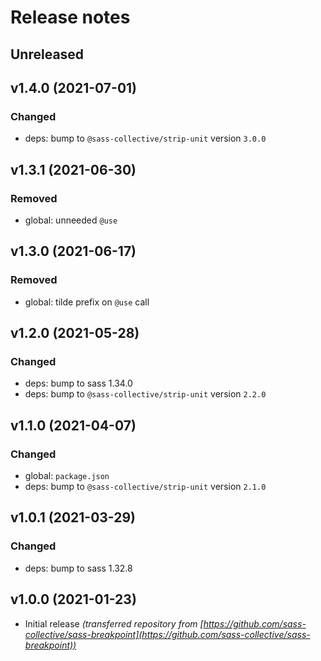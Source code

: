 # Release notes

## Unreleased

## v1.4.0 (2021-07-01)

### Changed

* deps: bump to `@sass-collective/strip-unit` version `3.0.0`

## v1.3.1 (2021-06-30)

### Removed

* global: unneeded `@use`

## v1.3.0 (2021-06-17)

### Removed

* global: tilde prefix on `@use` call

## v1.2.0 (2021-05-28)

### Changed

* deps: bump to sass 1.34.0
* deps: bump to `@sass-collective/strip-unit` version `2.2.0`

## v1.1.0 (2021-04-07)

### Changed

* global: `package.json`
* deps: bump to `@sass-collective/strip-unit` version `2.1.0`

## v1.0.1 (2021-03-29)

### Changed

* deps: bump to sass 1.32.8

## v1.0.0 (2021-01-23)

* Initial release _(transferred repository from [https://github.com/sass-collective/sass-breakpoint](https://github.com/sass-collective/sass-breakpoint))_
